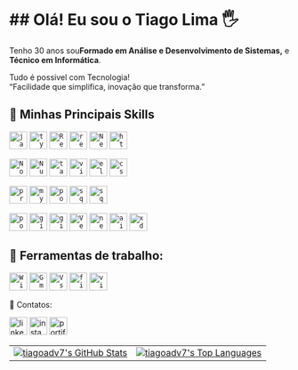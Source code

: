 # ## Olá! Eu sou o Tiago Lima 🖐️

<!-- [![Blog](https://img.shields.io/website?label=tiagolima7dev.com&style=for-the-badge&url=https://tiagolima7dev.netlify.app/)](https://tiagolimadev.netlify.app/)
[![Instagram](https://img.shields.io/badge/Instagram-E4405F?style=for-the-badge&logo=instagram&logoColor=white)](https://www.instagram.com/tiagolimadbvs7/)
[![Facebook](https://img.shields.io/badge/Facebook-1877F2?style=for-the-badge&logo=facebook&logoColor=white)](https://www.facebook.com/tiago.nevesdelima)
[![Whatsapp](https://img.shields.io/badge/WhatsApp-25D366?style=for-the-badge&logo=whatsapp&logoColor=white)](https://api.whatsapp.com/send?phone=5591992806448)
[![E-mail](https://img.shields.io/badge/Gmail-D14836?style=for-the-badge&logo=gmail&logoColor=white
)](https://www.facebook.com/tiago.nevesdelima)

![Tiago GitHub stats](https://github-readme-stats.vercel.app/api?username=tiagoadv7&show_icons=true&theme=dracula&count_private=true)


## Tecnologias que eu uso no meu dia

<div style="display: inline_block">
  <img align="center" alt="html5" src="https://img.shields.io/badge/HTML5-E34F26?style=for-the-badge&logo=html5&logoColor=white" />
  <img align="center" alt="css" src="https://img.shields.io/badge/CSS3-1572B6?style=for-the-badge&logo=css3&logoColor=white" />
  <img align="center" alt="js" src="https://img.shields.io/badge/JavaScript-F7DF1E?style=for-the-badge&logo=javascript&logoColor=black" />
  <img align="center" alt="ts" src="https://img.shields.io/badge/TypeScript-007ACC?style=for-the-badge&logo=typescript&logoColor=white" />
  <img align="center" alt="react" src="https://img.shields.io/badge/React-20232A?style=for-the-badge&logo=react&logoColor=61DAFB" />
  <img align="center" alt="nodejs" src="https://img.shields.io/badge/Node.js-43853D?style=for-the-badge&logo=node.js&logoColor=white" />
  <img align="center" alt="nodejs" src="https://img.shields.io/badge/Vue.js-43853D?style=for-the-badge&logo=node.js&logoColor=white" />
</div><br/>

Apaixonado por tecnologias, educação e por mudar a vida das pessoas através da programação e ajudar outros a ter conhecimentos.

<img src="https://raw.githubusercontent.com/MicaelliMedeiros/micaellimedeiros/master/image/computer-illustration.png" min-width="400px" max-width="400px" width="400px" align="right" alt="Computador iuriCode"> -->

<p align="left"> 
  Tenho 30 anos sou<strong>Formado em Análise e Desenvolvimento de Sistemas,</strong> e <strong>Técnico em Informática</strong>.<br>
</p>
<p align="left"> 
 Tudo é possivel com Tecnologia! <br>
 “Facilidade que simplifica, inovação que transforma.”
</p>



## 🚀 Minhas Principais Skills

<code><img height="32" src="https://skillicons.dev/icons?i=js&theme=dark" alt="javascript"/></code>
<code><img height="32" src="https://skillicons.dev/icons?i=ts&theme=dark" alt="typescript"/></code>
<code><img height="32" src="https://skillicons.dev/icons?i=react&theme=dark" alt="React"/></code>
<code><img height="32" src="https://skillicons.dev/icons?i=react&native&theme=light" alt="react Native"/></code>
<code><img height="32" src="https://skillicons.dev/icons?i=nextjs&theme=dark" alt="NextJS"/></code>
<code><img height="32" src="https://skillicons.dev/icons?i=html&theme=dark" alt="html"/></code>

<code><img height="32" src="https://skillicons.dev/icons?i=nodejs&theme=dark" alt="Nodejs"/></code>
<code><img height="32" src="https://skillicons.dev/icons?i=nuxtjs&theme=dark" alt="Nuxtjs"/></code>
<code><img height="32" src="https://skillicons.dev/icons?i=tailwind&theme=dark" alt="tailndcss"/></code>
<code><img height="32" src="https://skillicons.dev/icons?i=vite&theme=dark" alt="vite"/></code>
<code><img height="32" src="https://skillicons.dev/icons?i=electron&theme=dark" alt="electron"/></code>
<code><img height="32" src="https://skillicons.dev/icons?i=css&theme=dark" alt="css"/></code>

<code><img height="32" src="https://skillicons.dev/icons?i=prisma&theme=dark" alt="prisma"/></code>
<code><img height="32" src="https://skillicons.dev/icons?i=mysql&theme=dark" alt="mysql"/></code>
<code><img height="32" src="https://skillicons.dev/icons?i=postgres&theme=dark" alt="postgres"/></code>
<code><img height="32" src="https://skillicons.dev/icons?i=sqlite&theme=dark" alt="sqllite"/></code>
<code><img height="32" src="https://www.logo.wine/a/logo/Oracle_SQL_Developer/Oracle_SQL_Developer-Logo.wine.svg" alt="sqldeveloper"/></code>

<code><img height="32" src="https://skillicons.dev/icons?i=postman&theme=dark" alt="postman"/></code>
<code><img height="32" src="https://skillicons.dev/icons?i=github&theme=dark" alt="github"/></code>
<code><img height="32" src="https://skillicons.dev/icons?i=git&theme=dark" alt="git"/></code>
<code><img height="32" src="https://skillicons.dev/icons?i=vercel&theme=light" alt="Vercel"/></code>
<code><img height="32" src="https://skillicons.dev/icons?i=netlify&theme=light" alt="netlify"/></code>
<code><img height="32" src="https://skillicons.dev/icons?i=ai&theme=dark" alt="ai"/></code>
<code><img height="32" src="https://skillicons.dev/icons?i=xd&theme=light" alt="xd"/></code>



## 💼 Ferramentas de trabalho:

<code><img height="32" src="https://skillicons.dev/icons?i=windows&theme=dark" alt="Windows"/></code>
<code><img height="32" src="https://skillicons.dev/icons?i=gmail&theme=dark" alt="Gmail"/></code>
<code><img height="32" src="https://skillicons.dev/icons?i=vscode&theme=light" alt="VsCode"/></code>
<code><img height="32" src="https://skillicons.dev/icons?i=figma&theme=light" alt="figma"/></code>
<code><img height="32" src="https://skillicons.dev/icons?i=visualstudio&theme=light" alt="visualstudio"/></code>

<p align="left">
 📱 Contatos: 
</p>


<p align="left">

  <a href="https://www.linkedin.com/in/tiago-lima-4a90b4118/" target='_blank' alt="Linkedin">
  <img height="32" src="https://skillicons.dev/icons?i=linkedin&theme=light" alt="linkedin"/></a>

  <a href="https://www.instagram.com/tiagolimadbvs7/" target='_blank' alt="instagram">
  <img height="32" src="https://skillicons.dev/icons?i=instagram&theme=light" alt="instagram"/></a>

  <a href="https://tiagolimadev.netlify.app/" target='_blank' alt="portifolio">
  <img height="32" src="https://skillicons.dev/icons?i=netlify&theme=light" alt="portifolio"/></a>

</p> 


<table style="border: none;">
  <tr>
    <td style="border: none;">
      <a href="https://github.com/anuraghazra/github-readme-stats">
        <img src="https://github-readme-stats.vercel.app/api?username=tiagoadv7&theme=tokyonight" alt="tiagoadv7's GitHub Stats" style="border: none;" />
      </a>
    </td>
    <td style="border: none;">
      <a href="https://github.com/anuraghazra/github-readme-stats">
        <img src="https://github-readme-stats.vercel.app/api/top-langs/?username=tiagoadv7&hide=html&layout=compact&theme=tokyonight" alt="tiagoadv7's Top Languages" style="border: none;" />
      </a>
    </td>
  </tr>
</table>
